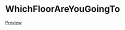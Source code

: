 # WhichFloorAreYouGoingTo

[Preview](http://serotoninpharmaceuticals.github.io/WhichFloorAreYouGoingTo/)
